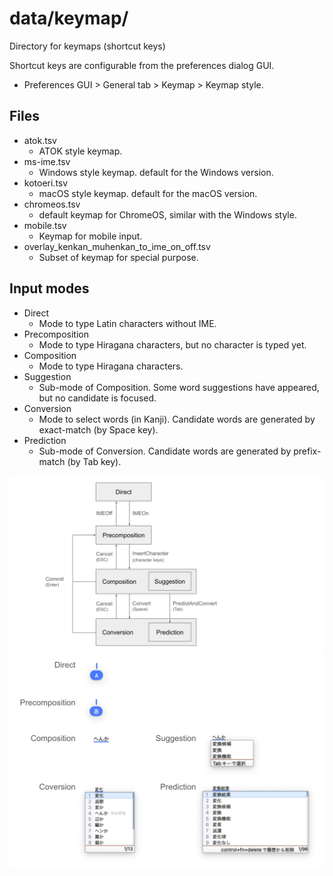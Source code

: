 # data/keymap/

Directory for keymaps (shortcut keys)

Shortcut keys are configurable from the preferences dialog GUI.

*   Preferences GUI > General tab > Keymap > Keymap style.

## Files

*   atok.tsv
    +   ATOK style keymap.
*   ms-ime.tsv
    +   Windows style keymap. default for the Windows version.
*   kotoeri.tsv
    +   macOS style keymap. default for the macOS version.
*   chromeos.tsv
    +   default keymap for ChromeOS, similar with the Windows style.
*   mobile.tsv
    +   Keymap for mobile input.
*   overlay_kenkan_muhenkan_to_ime_on_off.tsv
    +   Subset of keymap for special purpose.

## Input modes

*   Direct
    +   Mode to type Latin characters without IME.
*   Precomposition
    +   Mode to type Hiragana characters, but no character is typed yet.
*   Composition
    +   Mode to type Hiragana characters.
*   Suggestion
    +   Sub-mode of Composition. Some word suggestions have appeared, but no
        candidate is focused.
*   Conversion
    +   Mode to select words (in Kanji). Candidate words are generated by
        exact-match (by Space key).
*   Prediction
    +   Sub-mode of Conversion. Candidate words are generated by prefix-match
        (by Tab key).

![Diagram of input modes](../../../docs/input_modes.svg)
![Screenshots of input modes](../../../docs/input_modes.png)
